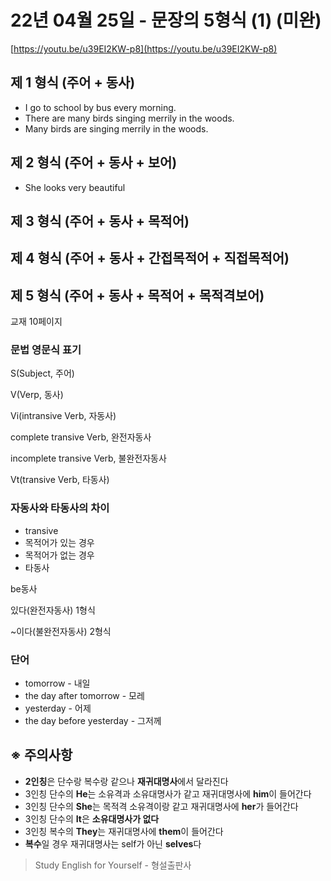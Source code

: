 # 22년 04월 25일 - 문장의 5형식 (1) (미완)

[https://youtu.be/u39EI2KW-p8](https://youtu.be/u39EI2KW-p8)

## 제 1 형식 (주어 + 동사)

- I go to school by bus every morning.
- There are many birds singing merrily in the woods.
- Many birds are singing merrily in the woods.

## 제 2 형식 (주어 + 동사 + 보어)

- She looks very beautiful

## 제 3 형식 (주어 + 동사 + 목적어)

## 제 4 형식 (주어 + 동사 + 간접목적어 + 직접목적어)

## 제 5 형식 (주어 + 동사 + 목적어 + 목적격보어)

교재 10페이지

### 문법 영문식 표기

S(Subject, 주어)

V(Verp, 동사)

Vi(intransive Verb, 자동사)

complete transive Verb, 완전자동사

incomplete transive Verb, 불완전자동사

Vt(transive Verb, 타동사)

### 자동사와 타동사의 차이

- transive
- 목적어가 있는 경우
- 목적어가 없는 경우
- 타동사

be동사

있다(완전자동사) 1형식

~이다(불완전자동사) 2형식

### 단어

- tomorrow - 내일
- the day after tomorrow - 모레
- yesterday - 어제
- the day before yesterday - 그저께

## ※ 주의사항

- **2인칭**은 단수랑 복수랑 같으나 **재귀대명사**에서 달라진다
- 3인칭 단수의 **He**는 소유격과 소유대명사가 같고 재귀대명사에 **him**이 들어간다
- 3인칭 단수의 **She**는 목적격 소유격이랑 같고 재귀대명사에 **her**가 들어간다
- 3인칭 단수의 **It**은 **소유대명사가 없다**
- 3인칭 복수의 **They**는 재귀대명사에 **them**이 들어간다
- **복수**일 경우 재귀대명사는 self가 아닌 **selves**다

> Study English for Yourself - 형설출판사
>